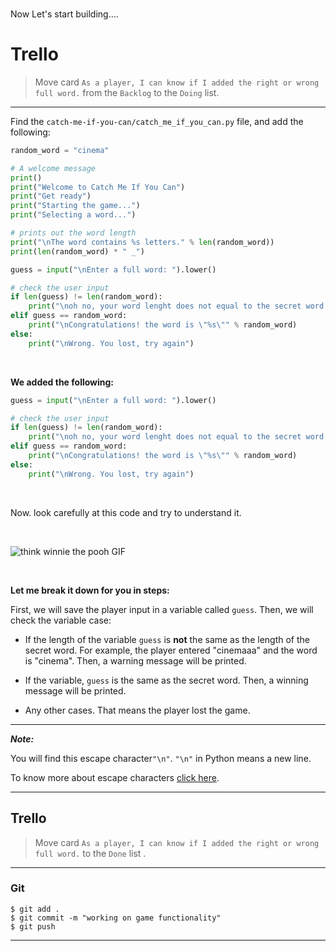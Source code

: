 ﻿<br>

Now Let's start building....


# Trello
> Move card  `As a player, I can know if I added the right or wrong full word.`  from the  `Backlog`  to the  `Doing`  list.

----------

Find the `catch-me-if-you-can/catch_me_if_you_can.py` file, and add the following:

```python
random_word = "cinema"

# A welcome message
print()
print("Welcome to Catch Me If You Can")
print("Get ready")
print("Starting the game...")
print("Selecting a word...")

# prints out the word length
print("\nThe word contains %s letters." % len(random_word))
print(len(random_word) * " _")

guess = input("\nEnter a full word: ").lower()

# check the user input
if len(guess) != len(random_word):
    print("\noh no, your word lenght does not equal to the secret word!")
elif guess == random_word:
    print("\nCongratulations! the word is \"%s\"" % random_word)
else:
    print("\nWrong. You lost, try again")

```

<br>


 **We added the following:**
```python
guess = input("\nEnter a full word: ").lower()

# check the user input
if len(guess) != len(random_word):
    print("\noh no, your word lenght does not equal to the secret word!")
elif guess == random_word:
    print("\nCongratulations! the word is \"%s\"" % random_word)
else:
    print("\nWrong. You lost, try again")
```
<br>

Now. look carefully at this code and try to understand it.

<br>

![think winnie the pooh GIF](https://media1.giphy.com/media/mRh4cLIYhrs9G/giphy.gif?cid=ecf05e474789509d26c97e92031064b2d3236bf900dcec20&rid=giphy.gif)

<br>

 **Let me break it down for you in steps:**
 

First, we will save the player input in a variable called `guess`. Then, we will check the variable case:

 - If the length of the variable `guess` is **not** the same as the length of the secret word. For example, the player entered "cinemaaa" and the word is "cinema". Then, a warning message will be printed.
  
 - If the variable, `guess` is the same as the secret word. Then, a winning message will be printed.
  
 -  Any other cases. That means the player lost the game.


---
***Note:***

 You will find this escape character`"\n"`. `"\n"` in Python means a new line.

To know more about escape characters [click here](https://www.w3schools.com/python/gloss_python_escape_characters.asp).

---
## Trello

> Move card  `As a player, I can know if I added the right or wrong full word.`   to the `Done`  list .
> 
----------

### Git


```
$ git add .
$ git commit -m "working on game functionality"
$ git push
```

----------




